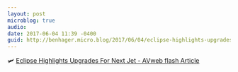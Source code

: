 ```yaml
---
layout: post
microblog: true
audio: 
date: 2017-06-04 11:39 -0400
guid: http://benhager.micro.blog/2017/06/04/eclipse-highlights-upgrades.html
---
```

🛩 [Eclipse Highlights Upgrades For Next Jet - AVweb flash Article](https://www.avweb.com/avwebflash/news/Eclipse-Highlights-Upgrades-for-Next-Jet-229096-1.html)
